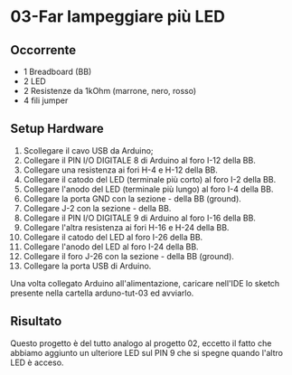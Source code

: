 03-Far lampeggiare più LED
=====

Occorrente
-----

- 1 Breadboard (BB)
- 2 LED
- 2 Resistenze da 1kOhm (marrone, nero, rosso)
- 4 fili jumper

Setup Hardware
-----

1. Scollegare il cavo USB da Arduino;
2. Collegare il PIN I/O DIGITALE 8 di Arduino al foro I-12 della BB.
3. Collegare una resistenza ai fori H-4 e H-12 della BB.
4. Collegare il catodo del LED (terminale più corto) al foro I-2 della BB.
5. Collegare l'anodo del LED (terminale più lungo) al foro I-4 della BB.
7. Collegare la porta GND con la sezione - della BB (ground).
8. Collegare J-2 con la sezione - della BB.
9. Collegare il PIN I/O DIGITALE 9 di Arduino al foro I-16 della BB.
10. Collegare l'altra resistenza ai fori H-16 e H-24 della BB.
11. Collegare il catodo del LED al foro I-26 della BB.
12. Collegare l'anodo del LED al foro I-24 della BB.
13. Collegare il foro J-26 con la sezione - della BB (ground).
14. Collegare la porta USB di Arduino.

Una volta collegato Arduino all'alimentazione, caricare nell'IDE lo sketch
presente nella cartella arduno-tut-03 ed avviarlo.

Risultato
----

Questo progetto è del tutto analogo al progetto 02, eccetto il fatto che abbiamo
aggiunto un ulteriore LED sul PIN 9 che si spegne quando l'altro LED è acceso.
